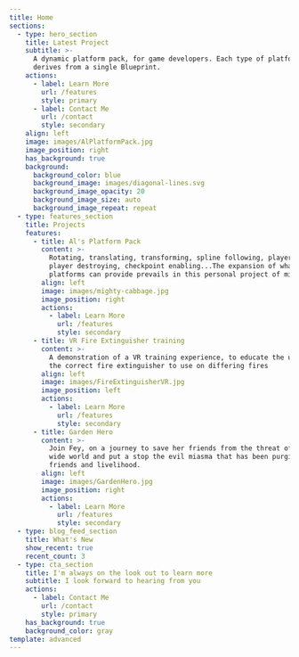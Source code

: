 ```yaml
---
title: Home
sections:
  - type: hero_section
    title: Latest Project
    subtitle: >-
      A dynamic platform pack, for game developers. Each type of platform
      derives from a single Blueprint.
    actions:
      - label: Learn More
        url: /features
        style: primary
      - label: Contact Me
        url: /contact
        style: secondary
    align: left
    image: images/AlPlatformPack.jpg
    image_position: right
    has_background: true
    background:
      background_color: blue
      background_image: images/diagonal-lines.svg
      background_image_opacity: 20
      background_image_size: auto
      background_image_repeat: repeat
  - type: features_section
    title: Projects
    features:
      - title: Al's Platform Pack
        content: >-
          Rotating, translating, transforming, spline following, player launch,
          player destroying, checkpoint enabling...The expansion of what my
          platforms can provide prevails in this personal project of mine.
        align: left
        image: images/mighty-cabbage.jpg
        image_position: right
        actions:
          - label: Learn More
            url: /features
            style: secondary
      - title: VR Fire Extinguisher training
        content: >-
          A demonstration of a VR training experience, to educate the user on
          the correct fire extinguisher to use on differing fires
        align: left
        image: images/FireExtinguisherVR.jpg
        image_position: left
        actions:
          - label: Learn More
            url: /features
            style: secondary
      - title: Garden Hero
        content: >-
          Join Fey, on a journey to save her friends from the threat of the big,
          wide world and put a stop the evil miasma that has been purging her
          friends and livelihood.
        align: left
        image: images/GardenHero.jpg
        image_position: right
        actions:
          - label: Learn More
            url: /features
            style: secondary
  - type: blog_feed_section
    title: What's New
    show_recent: true
    recent_count: 3
  - type: cta_section
    title: I'm always on the look out to learn more
    subtitle: I look forward to hearing from you
    actions:
      - label: Contact Me
        url: /contact
        style: primary
    has_background: true
    background_color: gray
template: advanced
---
```

